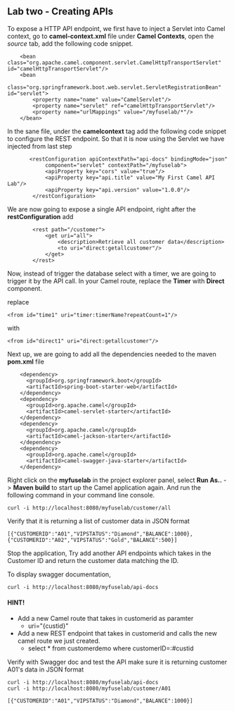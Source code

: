 ## Lab two - Creating APIs

To expose a HTTP API endpoint, we first have to inject a Servlet into Camel context, go to **camel-context.xml** file under **Camel Contexts**, open the *source* tab, add the following code snippet.

```
	<bean class="org.apache.camel.component.servlet.CamelHttpTransportServlet" id="camelHttpTransportServlet"/>
    <bean
        class="org.springframework.boot.web.servlet.ServletRegistrationBean" id="servlet">
        <property name="name" value="CamelServlet"/>
        <property name="servlet" ref="camelHttpTransportServlet"/>
        <property name="urlMappings" value="/myfuselab/*"/>
    </bean>
```

In the sane file, under the **camelcontext** tag add the following code snippet to configure the REST endpoint. So that it is now using the Servlet we have injected from last step

```
       <restConfiguration apiContextPath="api-docs" bindingMode="json"
            component="servlet" contextPath="/myfuselab">
            <apiProperty key="cors" value="true"/>
            <apiProperty key="api.title" value="My First Camel API Lab"/>
            <apiProperty key="api.version" value="1.0.0"/>
        </restConfiguration>
```

We are now going to expose a single API endpoint, right after the **restConfiguration** add

```
		<rest path="/customer">
            <get uri="all">
            	<description>Retrieve all customer data</description>
                <to uri="direct:getallcustomer"/>
            </get>
        </rest>
```

Now, instead of trigger the database select with a timer, we are going to trigger it by the API call. In your Camel route, replace the **Timer** with **Direct** component.

replace

```
<from id="time1" uri="timer:timerName?repeatCount=1"/>
```

with 

```
<from id="direct1" uri="direct:getallcustomer"/>
```

Next up, we are going to add all the dependencies needed to the maven **pom.xml** file

```
    <dependency>
      <groupId>org.springframework.boot</groupId>
      <artifactId>spring-boot-starter-web</artifactId>
    </dependency>
    <dependency>
      <groupId>org.apache.camel</groupId>
      <artifactId>camel-servlet-starter</artifactId>
    </dependency>
    <dependency>
      <groupId>org.apache.camel</groupId>
      <artifactId>camel-jackson-starter</artifactId>
    </dependency>
    <dependency>
      <groupId>org.apache.camel</groupId>
      <artifactId>camel-swagger-java-starter</artifactId>
    </dependency>
```

Right click on the **myfuselab** in the project explorer panel, select **Run As..** -> **Maven build** to start up the Camel application again. And run the following command in your command line console.

```
curl -i http://localhost:8080/myfuselab/customer/all
```

Verify that it is returning a list of customer data in JSON format

```
[{"CUSTOMERID":"A01","VIPSTATUS":"Diamond","BALANCE":1000},{"CUSTOMERID":"A02","VIPSTATUS":"Gold","BALANCE":500}]
```

Stop the application, Try add another API endpoints which takes in the Customer ID and return the customer data matching the ID.

To display swagger documentation,

```
curl -i http://localhost:8080/myfuselab/api-docs
```

#### HINT!

* Add a new Camel route that takes in customerid as paramter
	* uri="{custid}"
* Add a new REST endpoint that takes in customerid and calls the new camel route we just created.
	* select * from customerdemo where customerID=:#custid 

Verify with Swagger doc and test the API make sure it is returning customer A01's data in JSON format

```
curl -i http://localhost:8080/myfuselab/api-docs
curl -i http://localhost:8080/myfuselab/customer/A01
```

```
[{"CUSTOMERID":"A01","VIPSTATUS":"Diamond","BALANCE":1000}]
```

